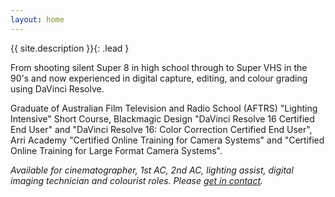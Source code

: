 ```yaml
---
layout: home
---
```


{{ site.description }}{: .lead }

From shooting silent Super 8 in high school through to Super VHS in the 90's and now experienced in digital capture, editing, and colour grading using DaVinci Resolve.

Graduate of Australian Film Television and Radio School (AFTRS) "Lighting Intensive" Short Course, Blackmagic Design "DaVinci Resolve 16 Certified End User" and "DaVinci Resolve 16: Color Correction Certified End User", Arri Academy "Certified Online Training for Camera Systems" and "Certified Online Training for Large Format Camera Systems".

_Available for cinematographer, 1st AC, 2nd AC, lighting assist, digital imaging technician and colourist roles. Please [get in contact](/contact)._
